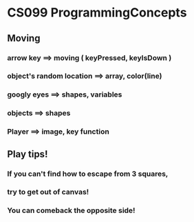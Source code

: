 # CS099 ProgrammingConcepts

## Moving 
### arrow key ==> moving ( keyPressed, keyIsDown ) 
### object's random location ==> array, color(line) 
### googly eyes ==> shapes, variables 
### objects ==> shapes 
### Player ==> image, key function 


## Play tips!

### If you can't find how to escape from 3 squares, 
### try to get out of canvas!
### You can comeback the opposite side!
